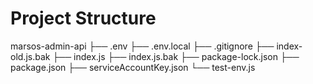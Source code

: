 # Project Structure

marsos-admin-api
├── .env
├── .env.local
├── .gitignore
├── index-old.js.bak
├── index.js
├── index.js.bak
├── package-lock.json
├── package.json
├── serviceAccountKey.json
└── test-env.js
